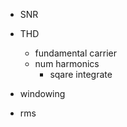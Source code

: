 - SNR

- THD
    - fundamental carrier
    - num harmonics
        - sqare integrate

- windowing
- rms
